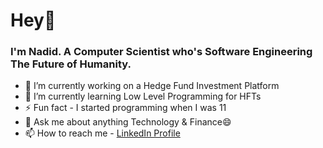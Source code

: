 # Hey👋
### I'm Nadid. A Computer Scientist who's Software Engineering The Future of Humanity.

- 🔭 I’m currently working on a Hedge Fund Investment Platform
- 🌱 I’m currently learning Low Level Programming for HFTs
- ⚡ Fun fact - I started programming when I was 11
- 💬 Ask me about anything Technology & Finance😄
- 📫 How to reach me - [LinkedIn Profile](https://www.linkedin.com/in/nadid-linchestein/)


<!--

[![Nadid Linchestein's GitHub stats](https://github-readme-stats.vercel.app/api?username=NadidLinchestein&show_icons=true)](https://github.com/NadidLinchestein/github-readme-stats)
[![Top Langs](https://github-readme-stats.vercel.app/api/top-langs/?username=NadidLinchestein&layout=compact)](https://github.com/NadidLinchestein/github-readme-stats)

- 🔭 I’m currently working on ...
- 🌱 I’m currently learning ...
- 👯 I’m looking to collaborate on ...
- 🤔 I’m looking for help with ...
- 💬 Ask me about ...
- 📫 How to reach me: ...
- 😄 Pronouns: ...
- ⚡ Fun fact: ...

-->

